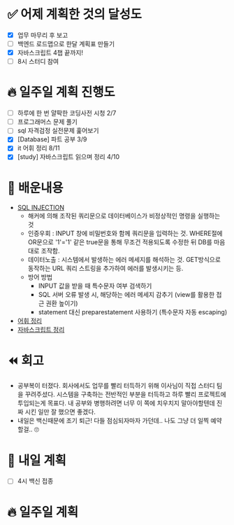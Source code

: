 # ✅ 어제 계획한 것의 달성도
- [X] 업무 마무리 후 보고
- [ ] 백엔드 로드맵으로 한달 계획표 만들기
- [x] 자바스크립트 4챕 끝까지!
- [ ] 8시 스터디 참여

# 🔥 일주일 계획 진행도
- [ ] 하루에 한 번 얄팍한 코딩사전 시청 2/7
- [ ] 프로그래머스 문제 풀기
- [ ] sql 자격검정 실전문제 훑어보기
- [X] [Database] 파트 공부 3/9
- [x] it 어휘 정리 8/11
- [x] [study] 자바스크립트 읽으며 정리 4/10

# 💬 배운내용
- [SQL INJECTION](https://github.com/gyoogle/tech-interview-for-developer/blob/master/Computer%20Science/Database/SQL%20Injection.md)
  - 해커에 의해 조작된 쿼리문으로 데이터베이스가 비정상적인 명령을 실행하는 것
  - 인증우회 : INPUT 창에 비밀번호와 함께 쿼리문을 입력하는 것. WHERE절에 OR문으로 '1'='1' 같은 true문을 통해 무조건 적용되도록 수정한 뒤 DB를 마음대로 조작함. 
  - 데이터노출 : 시스템에서 발생하는 에러 메세지를 해석하는 것. GET방식으로 동작하는 URL 쿼리 스트링을 추가하여 에러를 발생시키는 등.
  - 방어 방법
    - INPUT 값을 받을 때 특수문자 여부 검색하기
    - SQL 서버 오류 발생 시, 해당하는 에러 메세지 감추기 (view를 활용한 접근 권환 높이기)
    - statement 대신 preparestatement 사용하기 (특수문자 자동 escaping)
- [어휘 정리](https://github.com/leeokdk/BOOKMON_stomach/blob/main/it_english/it_voca.md)
- [자바스크립트 정리](https://github.com/leeokdk/BOOKMON_stomach/blob/main/js_coding%2Btech/chap_3.md)


# ⏪ 회고
- 공부복이 터졌다. 회사에서도 업무를 빨리 터득하기 위해 이사님이 직접 스터디 팀을 꾸려주셨다. 시스템을 구축하는 전반적인 부분을 터득하고 하루 빨리 프로젝트에 투입되는게 목표다. 내 공부와 병행하려면 너무 이 쪽에 치우치지 말아야할텐데 진짜 시킨 일만 잘 했으면 좋겠다.
- 내일은 백신때문에 조기 퇴근! 다들 점심되자마자 가던데.. 나도 그냥 더 일찍 예약할걸.. 🙄


# 🔰 내일 계획
- [ ] 4시 백신 접종

# 🔥 일주일 계획



